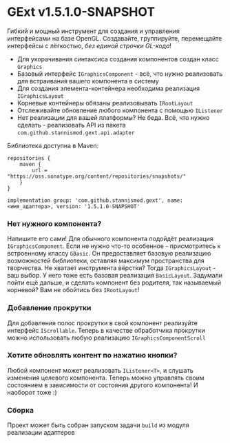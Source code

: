 # GExt v1.5.1.0-SNAPSHOT
Гибкий и мощный инструмент для создания и управления интерфейсами на базе OpenGL.
Создавайте, группируйте, перемещайте интерфейсы с лёгкостью, *без единой строчки GL-кода*!

- Для укорачивания синтаксиса создания компонентов создан класс `Graphics`
- Базовый интерфейс `IGraphicsComponent` - всё, что нужно реализовать для встраивания вашего компонента в систему
- Для создания элемента-контейнера необходима реализация `IGraphicsLayout`
- Корневые контейнеры обязаны реализовывать `IRootLayout`
- Отслеживайте обновление любого компонента с помощью `IListener`
- Нет реализации для вашей платформы? Не беда. Всё, что нужно сделать - реализовать API из пакета `com.github.stannismod.gext.api.adapter`

Библиотека доступна в Maven:
```
repositories {
    maven {
        url = "https://oss.sonatype.org/content/repositories/snapshots/"
    }
}

implementation group: 'com.github.stannismod.gext', name: <имя_адаптера>, version: '1.5.1.0-SNAPSHOT'
```

### Нет нужного компонента?
Напишите его сами! Для обычного компонента подойдёт реализация `IGraphicsComponent`. Если не нужно что-то особенное - присмотритесь к встроенному классу `GBasic`.
Он предоставляет базовую реализацию возможностей библиотеки, оставляя максимум пространства для творчества.
Не хватает инструмента вёрстки? Тогда `IGraphicsLayout` - ваш выбор. У него тоже есть базовая реализация `BasicLayout`.
Задумали пойти ещё дальше, и сделать компонент без родителя, так называемый корневой? Вам не обойтись без `IRootLayout`!
### Добавление прокрутки
Для добавления полос прокрутки в свой компонент реализуйте интерфейс `IScrollable`. 
Теперь в качестве обработчика прокрутки можно использовать любую реализацию `IGraphicsComponentScroll`  
### Хотите обновлять контент по нажатию кнопки?
Любой компонент может реализовать `IListener<T>`, и слушать изменения целевого компонента. Теперь можно управлять своим состоянием
в зависимости от состояния другого компонента! И наоборот тоже :)

### Сборка
Проект может быть собран запуском задачи `build` из модуля реализации адаптеров
